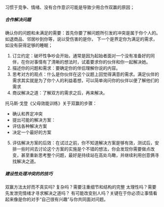 习惯于竞争、情绪、没有合作意识可能是导致少用合作双赢的原因；

##### 合作解决问题
确认你的问题和未满足的需要：首先你要了解问题所引发的冲突是属于你个人的。如退商品、邻居吵到你等，说以受伤害的是你，
下一个是界定你为满足的需求，如没有获得足够的睡眠；
1. 订立约定：破坏性争吵会开始，通常是因为起始者面对一个没有准备好的同伴，在你对事情有了清晰的想法时，试着要求你的伙伴和你一起解决她。
2. 描述你的问题和需求：要确定你的伴侣理解你说的内容。
3. 思考对方的观点：什么是你伙伴在这个议题上回觉得满意的需求。满足伙伴的需求其实就是为了你个人的利益着想，可以简单询问你的伙伴以便了解他们的需求
4. 商议解决之道：了解双方的需求之后，再来解决。

托马斯·戈登《父母效能训练》关于双赢的步骤：
- 确认和界定冲突
- 提出可能的解决方案：
- 评估各种解决方案
- 决定一个最好的方案
5. 评估解决方案的后效：在试过之前，你不知道解决方案是够有效，测试后，安排一些时间去讨论这个方案的实施是个不错的想法，你会发现你需要做点改变，甚至重新思考整个问题，最好是持续站在高处鸟瞰，并继续利用创意俩寻找解决之道。
##### 建设性处理冲突的的技巧
双赢方法太好而不真实吗?
复杂吗？需要注重细节和结构的完整
太理性吗？需要先发泄完情绪才寻求解决之道吗？
有可能改变别人吗？关键在于你必须让事情看起来像是你的对手“自己很有兴趣”与你共同面对问题。
